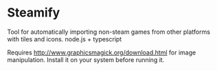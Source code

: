 # Steamify
Tool for automatically importing non-steam games from other platforms with tiles and icons. node.js + typescript

Requires http://www.graphicsmagick.org/download.html for image manipulation. Install it on your system before running it.
